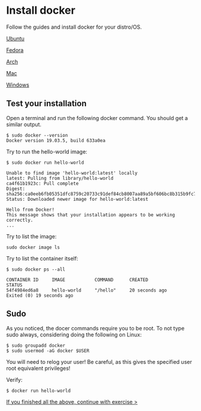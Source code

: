 # Install docker

Follow the guides and install docker for your distro/OS.

[Ubuntu](https://docs.docker.com/engine/install/ubuntu/)

[Fedora](https://docs.docker.com/engine/install/fedora/)

[Arch](https://wiki.archlinux.org/index.php/docker)

[Mac](https://docs.docker.com/docker-for-mac/install/)

[Windows](https://docs.docker.com/docker-for-windows/install/)

## Test your installation

Open a terminal and run the following docker command. You should get a similar output.

```
$ sudo docker --version
Docker version 19.03.5, build 633a0ea
```

Try to run the hello-world image:

```
$ sudo docker run hello-world

Unable to find image 'hello-world:latest' locally
latest: Pulling from library/hello-world
ca4f61b1923c: Pull complete
Digest: sha256:ca0eeb6fb05351dfc8759c20733c91def84cb8007aa89a5bf606bc8b315b9fc7
Status: Downloaded newer image for hello-world:latest

Hello from Docker!
This message shows that your installation appears to be working correctly.
...
```

Try to list the image:

```
sudo docker image ls
```

Try to list the container itself:

```
$ sudo docker ps --all

CONTAINER ID     IMAGE           COMMAND      CREATED            STATUS
54f4984ed6a8     hello-world     "/hello"     20 seconds ago     Exited (0) 19 seconds ago
```

## Sudo

As you noticed, the docer commands require you to be root.
To not type sudo always, considering doing the following on Linux:

```
$ sudo groupadd docker
$ sudo usermod -aG docker $USER
```

You will need to relog your user!
Be careful, as this gives the specified user root equivalent privileges!

Verify:

```
$ docker run hello-world
```


[If you finished all the above, continue with exercise >](exercise.md)